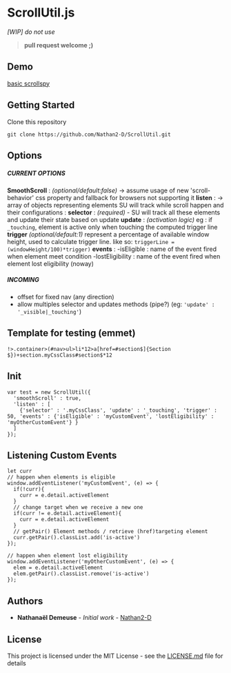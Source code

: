 # ScrollUtil.js

*[WIP] do not use*

>__pull request welcome ;)__

## Demo

[basic scrollspy](https://codepen.io/Nathan-D/full/XOgryL)

## Getting Started

Clone this repository

```
git clone https://github.com/Nathan2-D/ScrollUtil.git
```



## Options

##### CURRENT OPTIONS

**SmoothScroll** : *(optional/default:false)* -> assume usage of new 'scroll-behavior' css property and fallback for browsers not supporting it
  **listen** :  -> array of objects representing elements SU will track while scroll happen and their configurations :
  **selector** : *(required)* -
    SU will track all these elements and update their state based on update
 **update** :
   *(activation logic)* eg : if ```_touching```, element is active only when touching the computed trigger line
 **trigger** *(optional/default:1)*
    represent a percentage of available window height, used to calculate trigger line. like so: ``` triggerLine = (windowHeight/100)*trigger) ```
 **events** :
      -isEligible : name of the event fired when element meet condition
      -lostEligibility : name of the event fired when element lost eligibility (noway)

##### INCOMING
-  offset for fixed nav (any direction)
-  allow multiples selector and updates methods (pipe?) (eg: ```'update' : '_visible|_touching'```)



## Template for testing (emmet)

```
!>.container>(#nav>ul>li*12>a[href=#section$]{Section $})+section.myCssClass#section$*12
```

## Init
```
var test = new ScrollUtil({
  'smoothScroll' : true,
  'listen' : [
    {'selector' : '.myCssClass', 'update' : '_touching', 'trigger' : 50, 'events' : {'isEligible' : 'myCustomEvent', 'lostEligibility' : 'myOtherCustomEvent'} }
  ]
});
```
## Listening Custom Events

```
let curr
// happen when elements is eligible
window.addEventListener('myCustomEvent', (e) => {
  if(!curr){
    curr = e.detail.activeElement
  }
  // change target when we receive a new one
  if(curr != e.detail.activeElement){
    curr = e.detail.activeElement
  }
  // getPair() Element methods / retrieve (href)targeting element
  curr.getPair().classList.add('is-active')
});

// happen when element lost eligibility
window.addEventListener('myOtherCustomEvent', (e) => {
  elem = e.detail.activeElement
  elem.getPair().classList.remove('is-active')
});
```
## Authors

* **Nathanaël Demeuse** - *Initial work* - [Nathan2-D](https://github.com/Nathan2-D)

## License

This project is licensed under the MIT License - see the [LICENSE.md](LICENSE) file for details

